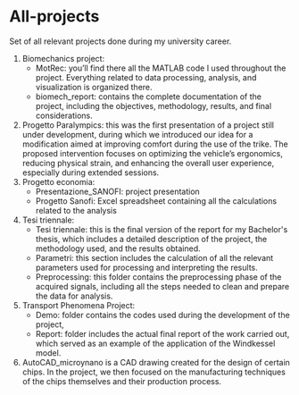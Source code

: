 # All-projects
Set of all relevant projects done during my university career.
1. Biomechanics project: 
   - MotRec: you’ll find there all the MATLAB code I used throughout the project. Everything related to data processing, analysis, and visualization is 
             organized there.
   - biomech_report: contains the complete documentation of the project, including the objectives, methodology, results, and final considerations.
2. Progetto Paralympics: this was the first presentation of a project still under development, during which we introduced our idea for a modification 
   aimed at improving comfort during the use of the trike. The proposed intervention focuses on optimizing the vehicle’s ergonomics, reducing physical 
   strain, and enhancing the overall user experience, especially during extended sessions.
3. Progetto economia:
   - Presentazione_SANOFI: project presentation
   - Progetto Sanofi: Excel spreadsheet containing all the calculations related to the analysis
4. Tesi triennale:
   - Tesi triennale: this is the final version of the report for my Bachelor's thesis, which includes a detailed description of the project, the 
                     methodology used, and the results obtained.
   - Parametri: this section includes the calculation of all the relevant parameters used for processing and interpreting the results.
   - Preprocessing: this folder contains the preprocessing phase of the acquired signals, including all the steps needed to clean and prepare the data 
                    for analysis.
5. Transport Phenomena Project:
   - Demo: folder contains the codes used during the development of the project,
   - Report: folder includes the actual final report of the work carried out, which served as an example of the application of the Windkessel model.
6. AutoCAD_microynano is a CAD drawing created for the design of certain chips. In the project, we then focused on the manufacturing techniques of the
   chips themselves and their production process.
     
